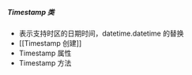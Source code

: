 ##### Timestamp 类
- 表示支持时区的日期时间，datetime.datetime 的替换
- [[Timestamp 创建]]
- Timestamp 属性
- Timestamp 方法
